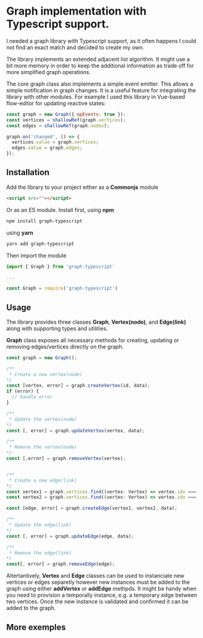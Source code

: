 # Graph implementation with Typescript support.

I needed a graph library with Typescript support, as it often happens I could not find an exact match and decided to create my own.

The library implements an extended adjacent list algorithm. It might use a bit more memory in order to keep the additional information as trade off for more simplified graph operations.

The core graph class also implements a simple event emitter. This allows a simple notification in graph changes. It is a useful feature for integrating the library with other modules. For example I used this library in Vue-based flow-editor for updating reactive states: 

```js
const graph = new Graph({ opEvents: true });
const vertices = shallowRef(graph.vertices);
const edges = shallowRef(graph.nodes);

graph.on('changed', () => {
  vertices.value = graph.vertices;
  edges.value = graph.edges;
});

```

## Installation
Add the library to your project either as a **Commonjs** module

```html
<script src=""></script> 
```

Or as an ES module. Install first, using **npm**

```sh
npm install graph-typescript
```

using **yarn**
```sh
yarn add graph-typescript
```

Then import the module
```js
import { Graph } from 'graph-typescript'

...

const Graph = require('graph-typescript')
```

## Usage

The library provides three classes **Graph**, **Vertex(node)**, and **Edge(link)** along with supporting types and utilities.

**Graph** class exposes all necessary methods for creating, updating or removing edges/vertices directly on the graph.
```js
const graph = new Graph();

/**
 * Create a new vertex(node)
*/
const [vertex, error] = graph.createVertex(id, data);
if (error) {
  // handle error 
}

/**
 * Update the vertex(node)
*/
const [, error] = graph.updateVertex(vertex, data);

/**
 * Remove the vertex(node)
*/
const [,error] = graph.removeVertex(vertex);


/**
 * Create a new edge(link)
*/
const vertex1 = graph.vertices.find((vertex: Vertex) => vertex.idx === idx1);
const vertex2 = graph.vertices.find((vertex: Vertex) => vertex.idx === idx2);

const [edge, error] = graph.createEdge(vertex1, vertex2, data);

/**
 * Update the edge(link)
*/
const [, error] = graph.updateEdge(edge, data);

/**
 * Remove the edge(link)
*/
const[, error] = graph.removeEdge(edge);
```

Altertantively, **Vertex** and **Edge** classes can be used to instanciate new vertices or edges separetly however new instances must be added to the graph using either **addVertex** or **addEdge** methpds.
It might be handy when you need to provision a temporally instance, e.g. a temporary edge between two vertices. Once the new instance is validated and confirmed it can be added to the graph. 

## More exemples

